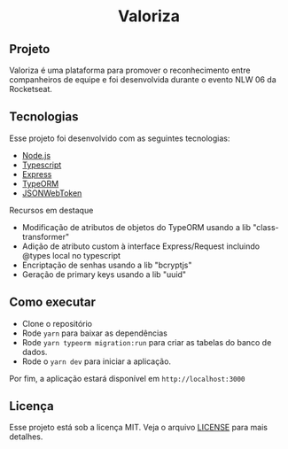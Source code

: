 <h1 align="center">Valoriza</h1>

## Projeto

Valoriza é uma plataforma para promover o reconhecimento entre companheiros de equipe e foi desenvolvida durante o evento NLW 06 da Rocketseat.

## Tecnologias

Esse projeto foi desenvolvido com as seguintes tecnologias:

- [Node.js](https://nodejs.org/en/)
- [Typescript](https://www.typescriptlang.org/)
- [Express](https://expressjs.com/pt-br/)
- [TypeORM](https://typeorm.io/)
- [JSONWebToken](https://github.com/auth0/node-jsonwebtoken#readme)

Recursos em destaque

- Modificação de atributos de objetos do TypeORM usando a lib "class-transformer"
- Adição de atributo custom à interface Express/Request incluindo @types local no typescript
- Encriptação de senhas usando a lib "bcryptjs"
- Geração de primary keys usando a lib "uuid"

## Como executar

- Clone o repositório
- Rode `yarn` para baixar as dependências
- Rode `yarn typeorm migration:run` para criar as tabelas do banco de dados.
- Rode o `yarn dev` para iniciar a aplicação.

Por fim, a aplicação estará disponível em `http://localhost:3000`

## Licença

Esse projeto está sob a licença MIT. Veja o arquivo [LICENSE](LICENSE.md) para mais detalhes.
